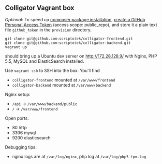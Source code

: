 
## Colligator Vagrant box

*Optional*: To speed up [composer package installation](https://blog.viaduct.io/composer-github-api/),
[create a GitHub Personal Access Token](https://github.com/settings/tokens/new)
(access scope: public_repo), and store it a plain text file `github_token`
in the `provision` directory.

    git clone git@github.com:scriptotek/colligator-frontend.git
    git clone git@github.com:scriptotek/colligator-backend.git
    vagrant up

should bring up a Ubuntu dev server on http://172.28.128.9/
with Nginx, PHP 5.5, MySQL and ElasticSearch installed.

Use `vagrant ssh` to SSH into the box. You'll find

* `colligator-frontend` mounted at `/var/www/frontend`
* `colligator-backend` mounted at `/var/www/backend`

Nginx setup:

* `/api` → `/var/www/backend/public`
* `/` → `/var/www/frontend`

Open ports:

* 80 http
* 3306 mysql
* 9200 elasticsearch

Debugging tips:

* nginx logs are at `/var/log/nginx`, php log at `/var/log/php5-fpm.log`
